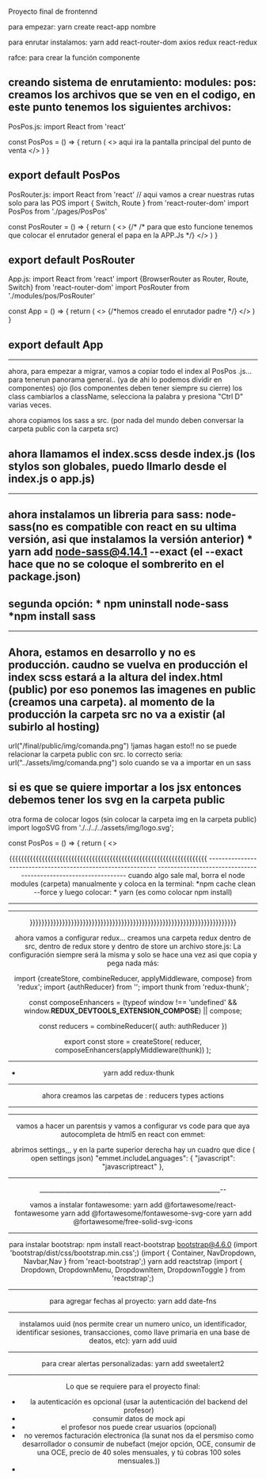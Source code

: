 Proyecto final de frontennd


para empezar: yarn create react-app nombre

para enrutar instalamos: yarn add react-router-dom axios redux react-redux

rafce: para crear la función componente




creando sistema de enrutamiento:
modules:
pos:
creamos los archivos que se ven en el codigo, en este punto tenemos los siguientes archivos:
------------------------------------------------------------
PosPos.js:
import React from 'react'

const PosPos = () => {
    return (
        <>
           aqui ira la pantalla principal del punto de venta 
        </>
    )
}

export default PosPos
--------------------------------------------------------------

PosRouter.js:
import React from 'react'
// aqui vamos a crear nuestras rutas solo para las POS
import { Switch, Route } from 'react-router-dom'
import PosPos from './pages/PosPos'

const PosRouter = () => {
    return (
        <>
            <Switch>
                <Route path="/pos/pos" component={PosPos} />
                {/* /* para que esto funcione tenemos que colocar el enrutador general el papa en la APP.Js */}
            </Switch>
        </>
    )
}

export default PosRouter
-------------------------------------------------------------

App.js:
import React from 'react'
import {BrowserRouter as Router, Route, Switch} from 'react-router-dom'
import PosRouter from './modules/pos/PosRouter'

const App = () => {
  return (
    <>
      <Router>
        <Switch>
          <Route path="/pos" component={PosRouter} />  {/*hemos creado el enrutador padre */}
        </Switch>
      </Router>
    </>
  )
}

export default App
--------------------------------------------------------------
--------------------------------------------------------------

ahora, para empezar a migrar, vamos a copiar todo el index al PosPos .js... para tenerun panorama general.. (ya de ahi lo podemos dividir en componentes)
 ojo (los componentes deben tener siempre su cierre)
 los class cambiarlos a className, selecciona la palabra y presiona "Ctrl D" varias veces.


 ahora copiamos los sass a src. (por nada del mundo deben conversar la carpeta public con la carpeta src)

 ahora llamamos el index.scss desde index.js (los stylos son globales, puedo llmarlo desde el index.js o app.js)
--------------------------------------------------------------------------
-------------------------------------------------------------------------




 ahora instalamos un libreria para sass:
 node-sass(no es compatible con react en su ultima versión, asi que instalamos la versión anterior)
             * yarn add node-sass@4.14.1 --exact   (el --exact hace que no se coloque el sombrerito en el package.json)
--------------------------------------------------------------------------
segunda opción:
            * npm uninstall node-sass
            *npm install sass
--------------------------------------------------------------------------
---------------------------------------------------------------------






Ahora, estamos en desarrollo y no es producción. caudno se vuelva en producción el index scss estará a la altura del index.html (public) por eso ponemos las imagenes en public (creamos una carpeta).  al momento de la producción la carpeta src no va a existir (al subirlo al hosting)
----------------------------------------------
 url("/final/public/img/comanda.png") !jamas hagan esto!! no se puede relacionar la carpeta public con src.
 lo correcto seria: url("../assets/img/comanda.png")
 solo cuando se va a importar en un sass


 si es que se quiere importar a los jsx entonces debemos tener los svg en la carpeta public
 ---------------------------------------------------------------


 otra forma de colocar logos (sin colocar la carpeta img en la carpeta public)
 import logoSVG from './../../../assets/img/logo.svg';

 const PosPos = () => {
    return (
        <>
  <header className="header">
    <div className="header__logo">
      <img src={logoSVG} alt="" />
    </div>
{{{{{{{{{{{{{{{{{{{{{{{{{{{{{{{{{{{{{{{{{{{{{{{{{{{{{{{{{{{{{{{{{{{
-------------------------------------------------------------
----------------------------------------------------------------
cuando algo sale mal, borra el node modules (carpeta) manualmente
y coloca en la terminal: 
                     *npm cache clean --force
  y luego colocar:
                    * yarn (es como colocar npm install)

-------------------------------------------------------------------------
-----------------------------------------------------------------------
 }}}}}}}}}}}}}}}}}}}}}}}}}}}}}}}}}}}}}}}}}}}}}}}}}}}}}}}}}}}}}}}}}}}}}}



ahora vamos a configurar redux...
creamos una carpeta redux dentro de src, dentro de redux store y dentro de store un archivo store.js:
La configuración siempre será la misma y solo se hace una vez asi que copia y pega nada más:

import {createStore, combineReducer, applyMiddleware, compose} from 'redux';
import {authReducer} from '';
import thunk from   'redux-thunk';

const composeEnhancers = 
    (typeof window !== 'undefined' &&
    window.__REDUX_DEVTOOLS_EXTENSION_COMPOSE__) ||
    compose;

const reducers = combineReducer({
    auth: authReducer
})

export const store = createStore(
    reducer,
    composeEnhancers(applyMiddleware(thunk))
);

-------------
  * yarn add redux-thunk
-------------

ahora creamos las carpetas de :
reducers
types
actions

-------------------------------------------------------------
-------------------------------------------------------------
vamos a hacer un parentsis y vamos a configurar vs code para que aya autocompleta de html5 en react con emmet:

abrimos settings,,, y en la parte superior derecha hay un cuadro que dice ( open settings json)
"emmet.includeLanguages": {
        "javascript": "javascriptreact"
    },
____________________________________________________________
__________________________________________________________-_-




 vamos a instalar fontawesome:
 yarn add @fortawesome/react-fontawesome
 yarn add @fortawesome/fontawesome-svg-core
 yarn add @fortawesome/free-solid-svg-icons
 *******************************************************

para instalar bootstrap:
npm install react-bootstrap bootstrap@4.6.0
(import 'bootstrap/dist/css/bootstrap.min.css';)
(import { Container, NavDropdown, Navbar,Nav } from 'react-bootstrap';)
yarn add reactstrap 
(import { Dropdown, DropdownMenu, DropdownItem, DropdownToggle  } from 'reactstrap';)
*********************************************************
para agregar fechas al proyecto:
yarn add date-fns
*********************************************************
instalamos uuid (nos permite crear un numero unico, un identificador, identificar sesiones, transacciones, como llave primaria en una base de deatos, etc):
yarn add uuid
***********************************************************************
para crear alertas personalizadas:
yarn add sweetalert2
*****************************************************************


Lo que se requiere para el proyecto final:
+ la autenticación es opcional (usar la autenticación del backend del profesor)
+ consumir datos de mock api
+ el profesor nos puede crear usuarios (opcional)
+ no veremos facturación electronica (la sunat nos da el persmiso como desarrollador o consumir de nubefact (mejor opción, OCE, consumir de una OCE, precio de 40 soles mensuales, y tú cobras 100 soles mensuales.))
+ 
